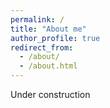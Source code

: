 ```yaml
---
permalink: /
title: "About me"
author_profile: true
redirect_from: 
  - /about/
  - /about.html
---
```


Under construction

